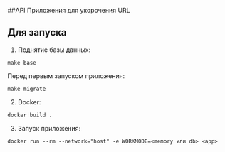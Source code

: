  ##API Приложения для укорочения URL
 ## Для запуска
1. Поднятие базы данных:
````
make base
````
Перед первым запуском приложения:
````
make migrate
````
2. Docker:
````
docker build .
````
3. Запуск приложения:
````
docker run --rm --network="host" -e WORKMODE=<memory или db> <app>
````


